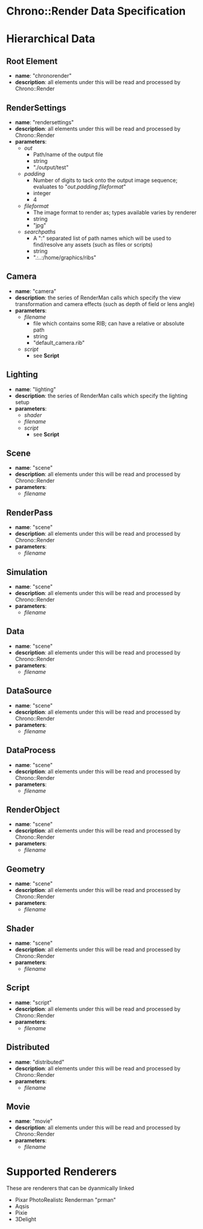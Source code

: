 # Chrono::Render Data Specification

# Hierarchical Data
## Root Element
* **name**: "chronorender"
* **description**: all elements under this will be read and processed by Chrono::Render 

## RenderSettings
* **name**: "rendersettings"
* **description**: all elements under this will be read and processed by Chrono::Render 
* **parameters**:
  + _out_ 
      + Path/name of the output file
      + string
      + "./output/test"
  + _padding_ 
      + Number of digits to tack onto the output image sequence; evaluates to "_out_._padding_._fileformat_"
      + integer
      + 4
  + _fileformat_ 
      + The image format to render as; types available varies by renderer  
      + string
      + "jpg"
  + _searchpaths_
      + A ":" separated list of path names which will be used to find/resolve any assets (such as files or scripts)
      + string
      + ".:..:/home/graphics/ribs"

## Camera
* **name**: "camera"
* **description**: the series of RenderMan calls which specify the view transformation and camera effects (such as depth of field or lens angle)
* **parameters**:
  + _filename_
      + file which contains some RIB; can have a relative or absolute path
      + string
      + "default_camera.rib"
  + _script_
      + see **Script**

## Lighting
* **name**: "lighting"
* **description**: the series of RenderMan calls which specify the lighting setup
* **parameters**:
  + _shader_
  + _filename_
  + _script_
      + see **Script**

## Scene
* **name**: "scene"
* **description**: all elements under this will be read and processed by Chrono::Render 
* **parameters**:
  + _filename_

## RenderPass
* **name**: "scene"
* **description**: all elements under this will be read and processed by Chrono::Render 
* **parameters**:
  + _filename_

## Simulation
* **name**: "scene"
* **description**: all elements under this will be read and processed by Chrono::Render 
* **parameters**:
  + _filename_

## Data
* **name**: "scene"
* **description**: all elements under this will be read and processed by Chrono::Render 
* **parameters**:
  + _filename_

## DataSource
* **name**: "scene"
* **description**: all elements under this will be read and processed by Chrono::Render 
* **parameters**:
  + _filename_

## DataProcess
* **name**: "scene"
* **description**: all elements under this will be read and processed by Chrono::Render 
* **parameters**:
  + _filename_

## RenderObject
* **name**: "scene"
* **description**: all elements under this will be read and processed by Chrono::Render 
* **parameters**:
  + _filename_

## Geometry
* **name**: "scene"
* **description**: all elements under this will be read and processed by Chrono::Render 
* **parameters**:
  + _filename_

## Shader
* **name**: "scene"
* **description**: all elements under this will be read and processed by Chrono::Render 
* **parameters**:
  + _filename_

## Script
* **name**: "script"
* **description**: all elements under this will be read and processed by Chrono::Render 
* **parameters**:
  + _filename_

## Distributed
* **name**: "distributed"
* **description**: all elements under this will be read and processed by Chrono::Render 
* **parameters**:
  + _filename_

## Movie
* **name**: "movie"
* **description**: all elements under this will be read and processed by Chrono::Render 
* **parameters**:
  + _filename_

# Supported Renderers
These are renderers that can be dyanmically linked

* Pixar PhotoRealistc Renderman "prman"
* Aqsis
* Pixie
* 3Delight

